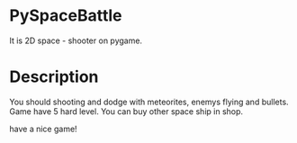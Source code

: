 # PySpaceBattle
It is 2D space - shooter on pygame.

# Description
You should shooting and dodge with meteorites, enemys flying and bullets.
Game have 5 hard level.
You can buy other space ship in shop.

have a nice game!
